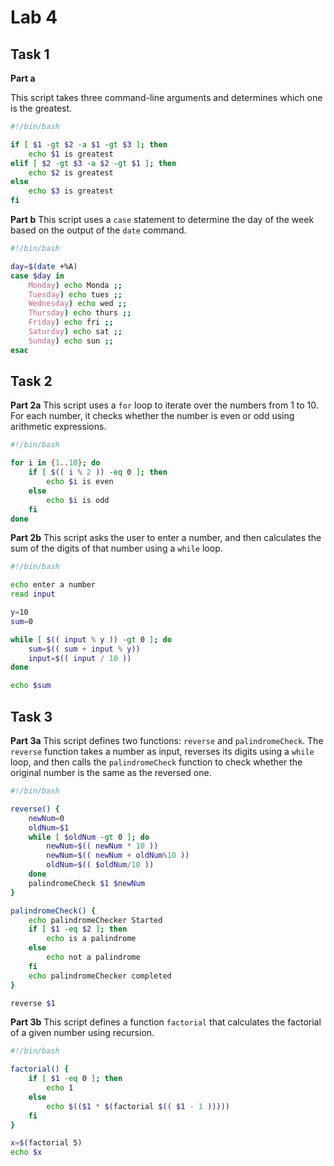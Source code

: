 # Lab 4

## Task 1

**Part a**

This script takes three command-line arguments and determines which one is the greatest.

```bash
#!/bin/bash

if [ $1 -gt $2 -a $1 -gt $3 ]; then
    echo $1 is greatest
elif [ $2 -gt $3 -a $2 -gt $1 ]; then
    echo $2 is greatest
else
    echo $3 is greatest
fi
```

**Part b**
This script uses a `case` statement to determine the day of the week based on the output of the `date` command.

```bash
#!/bin/bash

day=$(date +%A)
case $day in
    Monday) echo Monda ;;
    Tuesday) echo tues ;;
    Wednesday) echo wed ;;
    Thursday) echo thurs ;;
    Friday) echo fri ;;
    Saturday) echo sat ;;
    Sunday) echo sun ;;
esac
```

## Task 2

**Part 2a**
This script uses a `for` loop to iterate over the numbers from 1 to 10. For each number, it checks whether the number is even or odd using
arithmetic expressions.

```bash
#!/bin/bash

for i in {1..10}; do
    if [ $(( i % 2 )) -eq 0 ]; then
        echo $i is even
    else
        echo $i is odd
    fi
done
```

**Part 2b**
This script asks the user to enter a number, and then calculates the sum of the digits of that number using a `while` loop.

```bash
#!/bin/bash

echo enter a number
read input

y=10
sum=0

while [ $(( input % y )) -gt 0 ]; do
    sum=$(( sum + input % y))
    input=$(( input / 10 ))
done

echo $sum
```

## Task 3

**Part 3a**
This script defines two functions: `reverse` and `palindromeCheck`. The `reverse` function takes a number as input, reverses its digits
using a `while` loop, and then calls the `palindromeCheck` function to check whether the original number is the same as the reversed one.

```bash
#!/bin/bash

reverse() {
    newNum=0
    oldNum=$1
    while [ $oldNum -gt 0 ]; do
        newNum=$(( newNum * 10 ))
        newNum=$(( newNum + oldNum%10 ))
        oldNum=$(( $oldNum/10 ))
    done
    palindromeCheck $1 $newNum
}

palindromeCheck() {
    echo palindromeChecker Started
    if [ $1 -eq $2 ]; then
        echo is a palindrome
    else
        echo not a palindrome
    fi
    echo palindromeChecker completed
}

reverse $1
```

**Part 3b**
This script defines a function `factorial` that calculates the factorial of a given number using recursion.

```bash
#!/bin/bash

factorial() {
    if [ $1 -eq 0 ]; then
        echo 1
    else
        echo $(($1 * $(factorial $(( $1 - 1 )))))
    fi
}

x=$(factorial 5)
echo $x
```
